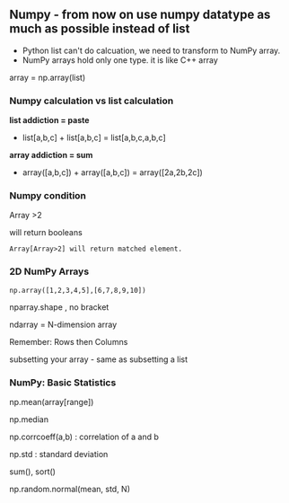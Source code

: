 ## Numpy - from now on use numpy datatype as much as possible instead of list
* Python list can't do calcuation, we need to transform to NumPy array.
* NumPy arrays hold only one type. it is like C++ array

array = np.array(list)

### Numpy calculation vs list calculation
__list addiction = paste__
* list[a,b,c] + list[a,b,c] = list[a,b,c,a,b,c] 

__array addiction = sum__
* array([a,b,c]) + array([a,b,c]) = array([2a,2b,2c])


### Numpy condition
Array >2

will return booleans
```
Array[Array>2] will return matched element.
```

### 2D NumPy Arrays
```
np.array([1,2,3,4,5],[6,7,8,9,10])
```
nparray.shape , no bracket

ndarray = N-dimension array

Remember: Rows then Columns 

subsetting your array - same as subsetting a list


### NumPy: Basic Statistics

np.mean(array[range])

np.median

np.corrcoeff(a,b) : correlation of a and b

np.std : standard deviation

sum(), sort()

np.random.normal(mean, std, N)
